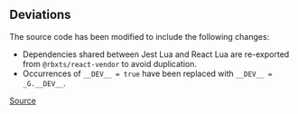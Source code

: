 ## Deviations

The source code has been modified to include the following changes:

- Dependencies shared between Jest Lua and React Lua are re-exported from `@rbxts/react-vendor` to avoid duplication.
- Occurrences of `__DEV__ = true` have been replaced with `__DEV__ = _G.__DEV__`.

[Source](https://discord.com/channels/476080952636997633/506983834877689856/1355515969426165840)